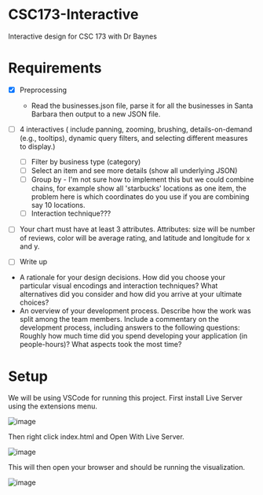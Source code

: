 # CSC173-Interactive
Interactive design for CSC 173 with Dr Baynes

# Requirements
- [x] Preprocessing
  - Read the businesses.json file, parse it for all the businesses in Santa Barbara then output to a new JSON file.
 
- [ ] 4 interactives ( include panning, zooming, brushing, details-on-demand (e.g., tooltips), dynamic query filters, and selecting different measures to display.)
  - [ ] Filter by business type (category)
  - [ ] Select an item and see more details (show all underlying JSON)
  - [ ] Group by - I'm not sure how to implement this but we could combine chains, for example show all 'starbucks' locations as one item, the problem here is which coordinates do you use if you are combining say 10 locations.
  - [ ] Interaction technique???
  
- [ ] Your chart must have at least 3 attributes. Attributes: size will be number of reviews, color will be average rating, and latitude and longitude for x and y.

 - [ ] Write up
  - A rationale for your design decisions. How did you choose your particular visual encodings and interaction techniques? What alternatives did you consider and how did you arrive at your ultimate choices?
  - An overview of your development process. Describe how the work was split among the team members. Include a commentary on the development process, including answers to the following questions: Roughly how much time did you spend developing your application (in people-hours)? What aspects took the most time?

# Setup

We will be using VSCode for running this project. First install Live Server using the extensions menu.

![image](https://user-images.githubusercontent.com/39971693/199818995-d84bfa44-e474-4a0e-a5e8-15cd93e22698.png)

Then right click index.html and Open With Live Server.

![image](https://user-images.githubusercontent.com/39971693/199819047-b473269a-d26f-4428-8123-84c70a8fb964.png)
 
 This will then open your browser and should be running the visualization.
 
 ![image](https://user-images.githubusercontent.com/39971693/199819201-58fd420c-65b3-46e4-bf13-2c29f0f961e2.png)
